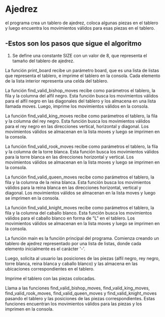 # **Ajedrez**

el programa crea un tablero de ajedrez, coloca algunas piezas en el tablero y luego encuentra los movimientos válidos para esas piezas en el tablero.

## **-Estos son los pasos que sigue el algoritmo**

1. Se define una constante SIZE con un valor de 8, que representa el tamaño del tablero de ajedrez.

La función print_board recibe un parámetro board, que es una lista de listas que representa el tablero, e imprime el tablero en la consola. Cada elemento de la lista interior representa una celda del tablero.

La función find_valid_bishop_moves recibe como parámetros el tablero, la fila y la columna del alfil negro. Esta función busca los movimientos válidos para el alfil negro en las diagonales del tablero y los almacena en una lista llamada moves. Luego, imprime los movimientos válidos en la consola.

La función find_valid_king_moves recibe como parámetros el tablero, la fila y la columna del rey negro. Esta función busca los movimientos válidos para el rey negro en las direcciones vertical, horizontal y diagonal. Los movimientos válidos se almacenan en la lista moves y luego se imprimen en la consola.

La función find_valid_rook_moves recibe como parámetros el tablero, la fila y la columna de la torre blanca. Esta función busca los movimientos válidos para la torre blanca en las direcciones horizontal y vertical. Los movimientos válidos se almacenan en la lista moves y luego se imprimen en la consola.

La función find_valid_queen_moves recibe como parámetros el tablero, la fila y la columna de la reina blanca. Esta función busca los movimientos válidos para la reina blanca en las direcciones horizontal, vertical y diagonal. Los movimientos válidos se almacenan en la lista moves y luego se imprimen en la consola.

La función find_valid_knight_moves recibe como parámetros el tablero, la fila y la columna del caballo blanco. Esta función busca los movimientos válidos para el caballo blanco en forma de "L" en el tablero. Los movimientos válidos se almacenan en la lista moves y luego se imprimen en la consola.

La función main es la función principal del programa. Comienza creando un tablero de ajedrez representado por una lista de listas, donde cada elemento inicialmente es el carácter '-'.

Luego, solicita al usuario las posiciones de las piezas (alfil negro, rey negro, torre blanca, reina blanca y caballo blanco) y las almacena en las ubicaciones correspondientes en el tablero.

Imprime el tablero con las piezas colocadas.

Llama a las funciones find_valid_bishop_moves, find_valid_king_moves, find_valid_rook_moves, find_valid_queen_moves y find_valid_knight_moves pasando el tablero y las posiciones de las piezas correspondientes. Estas funciones encuentran los movimientos válidos para las piezas y los imprimen en la consola.

